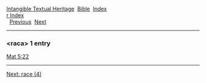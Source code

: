 [Intangible Textual Heritage](../../index)  [Bible](../index) 
[Index](index)   
[r Index](_r_)  
  [Previous](c09085)  [Next](c09087) 

------------------------------------------------------------------------

### &lt;raca&gt; 1 entry

[Mat 5:22](../kjv/mat005.htm#022)  

------------------------------------------------------------------------

[Next: race (4)](c09087)
